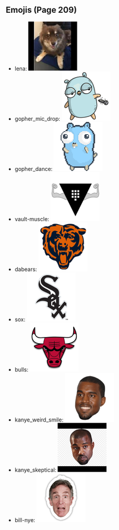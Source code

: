 
## Emojis (Page 209)

* lena: ![lena](output/lena.jpg)
* gopher_mic_drop: ![gopher_mic_drop](output/gopher_mic_drop.png)
* gopher_dance: ![gopher_dance](output/gopher_dance.gif)
* vault-muscle: ![vault-muscle](output/vault-muscle.png)
* dabears: ![dabears](output/dabears.png)
* sox: ![sox](output/sox.png)
* bulls: ![bulls](output/bulls.png)
* kanye_weird_smile: ![kanye_weird_smile](output/kanye_weird_smile.png)
* kanye_skeptical: ![kanye_skeptical](output/kanye_skeptical.jpg)
* bill-nye: ![bill-nye](output/bill-nye.png)
